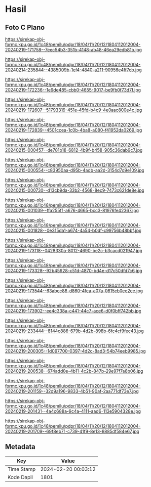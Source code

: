 # Hasil

## Foto C Plano

https://sirekap-obj-formc.kpu.go.id/1c48/pemilu/pdpr/18/04/11/20/12/1804112012004-20240219-171758--7eec54b3-351b-4148-ab48-46ea29edb81b.jpg

https://sirekap-obj-formc.kpu.go.id/1c48/pemilu/pdpr/18/04/11/20/12/1804112012004-20240214-235844--4385009b-1ef4-4840-a211-90956e4ff7cb.jpg

https://sirekap-obj-formc.kpu.go.id/1c48/pemilu/pdpr/18/04/11/20/12/1804112012004-20240219-172236--1e9de485-cbb0-4655-9017-be9fb0f73d7f.jpg

https://sirekap-obj-formc.kpu.go.id/1c48/pemilu/pdpr/18/04/11/20/12/1804112012004-20240219-172607--51793319-451e-45fd-b4c9-4e0aac800e4c.jpg

https://sirekap-obj-formc.kpu.go.id/1c48/pemilu/pdpr/18/04/11/20/12/1804112012004-20240219-172839--4501ccea-1c0b-4ba8-a080-f41952da0269.jpg

https://sirekap-obj-formc.kpu.go.id/1c48/pemilu/pdpr/18/04/11/20/12/1804112012004-20240215-000457--de781b18-6812-4b9f-b458-905c36dab9c7.jpg

https://sirekap-obj-formc.kpu.go.id/1c48/pemilu/pdpr/18/04/11/20/12/1804112012004-20240215-000554--c83950aa-d95b-4adb-aa2d-3154d7d9e109.jpg

https://sirekap-obj-formc.kpu.go.id/1c48/pemilu/pdpr/18/04/11/20/12/1804112012004-20240215-000730--d13cb9da-33b2-4568-8ec9-7473c621de8e.jpg

https://sirekap-obj-formc.kpu.go.id/1c48/pemilu/pdpr/18/04/11/20/12/1804112012004-20240215-001039--ffa255f1-a676-4665-bcc3-81976fe42367.jpg

https://sirekap-obj-formc.kpu.go.id/1c48/pemilu/pdpr/18/04/11/20/12/1804112012004-20240215-001828--0e315da1-a674-4a54-b0df-c99756b48bbf.jpg

https://sirekap-obj-formc.kpu.go.id/1c48/pemilu/pdpr/18/04/11/20/12/1804112012004-20240219-173118--0428330a-8012-4690-be2c-b3cacd021947.jpg

https://sirekap-obj-formc.kpu.go.id/1c48/pemilu/pdpr/18/04/11/20/12/1804112012004-20240219-173328--92b45928-c51d-4870-bd4e-d17c50dfd7c6.jpg

https://sirekap-obj-formc.kpu.go.id/1c48/pemilu/pdpr/18/04/11/20/12/1804112012004-20240219-173544--63abcc88-d860-4fca-a07a-0815cb0ee2ee.jpg

https://sirekap-obj-formc.kpu.go.id/1c48/pemilu/pdpr/18/04/11/20/12/1804112012004-20240219-173902--ee4c338a-c441-44c7-ace6-d0f0bff742bb.jpg

https://sirekap-obj-formc.kpu.go.id/1c48/pemilu/pdpr/18/04/11/20/12/1804112012004-20240219-233444--8144c886-679b-4d2b-898b-6fc4cf9fec43.jpg

https://sirekap-obj-formc.kpu.go.id/1c48/pemilu/pdpr/18/04/11/20/12/1804112012004-20240219-200305--1d097700-0397-4d2c-8ad3-54b74eeb9985.jpg

https://sirekap-obj-formc.kpu.go.id/1c48/pemilu/pdpr/18/04/11/20/12/1804112012004-20240219-200538--674add0e-4b11-4c2b-847b-29e97f7a8b06.jpg

https://sirekap-obj-formc.kpu.go.id/1c48/pemilu/pdpr/18/04/11/20/12/1804112012004-20240219-201159--32d9a196-9833-4b51-90af-2aa771df73e7.jpg

https://sirekap-obj-formc.kpu.go.id/1c48/pemilu/pdpr/18/04/11/20/12/1804112012004-20240219-201431--4a4c688a-9c4a-4111-aad6-113e5904328e.jpg

https://sirekap-obj-formc.kpu.go.id/1c48/pemilu/pdpr/18/04/11/20/12/1804112012004-20240219-201709--69f8eb71-c739-41f9-8e13-8885df584e67.jpg


## Metadata

| Key        | Value               |
| ---------- | ------------------- |
| Time Stamp | 2024-02-20 00:03:12 |
| Kode Dapil | 1801                |



